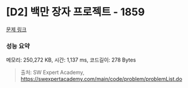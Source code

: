 # [D2] 백만 장자 프로젝트 - 1859 

[문제 링크](https://swexpertacademy.com/main/code/problem/problemDetail.do?contestProbId=AV5LrsUaDxcDFAXc) 

### 성능 요약

메모리: 250,272 KB, 시간: 1,137 ms, 코드길이: 278 Bytes



> 출처: SW Expert Academy, https://swexpertacademy.com/main/code/problem/problemList.do